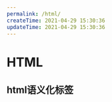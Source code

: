 ```yaml
---
permalink: /html/
createTime: 2021-04-29 15:30:36
updateTime: 2021-04-29 15:30:36
---
```


# HTML 

## html语义化标签

